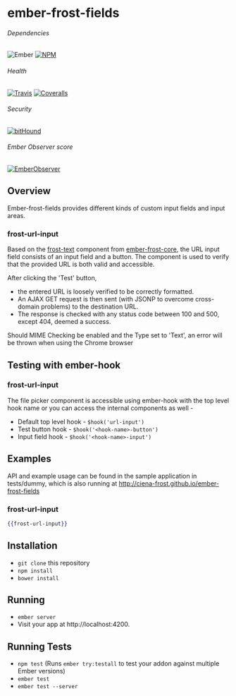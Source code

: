 [ci-img]: https://img.shields.io/travis/ciena-frost/ember-frost-fields.svg "Travis CI Build Status"
[ci-url]: https://travis-ci.org/ciena-frost/ember-frost-fields

[cov-img]: https://img.shields.io/coveralls/ciena-frost/ember-frost-fields.svg "Coveralls Code Coverage"
[cov-url]: https://coveralls.io/github/ciena-frost/ember-frost-fields

[npm-img]: https://img.shields.io/npm/v/ember-frost-fields.svg "NPM Version"
[npm-url]: https://www.npmjs.com/package/ember-frost-fields

[ember-observer-badge]: http://emberobserver.com/badges/ember-frost-fields.svg "Ember Observer score"
[ember-observer-badge-url]: http://emberobserver.com/addons/ember-frost-fields

[ember-img]: https://img.shields.io/badge/ember-2.3+-orange.svg "Ember 2.3+"

[bithound-img]: https://www.bithound.io/github/ciena-frost/ember-frost-fields/badges/score.svg "bitHound"
[bithound-url]: https://www.bithound.io/github/ciena-frost/ember-frost-fields

# ember-frost-fields

###### Dependencies

![Ember][ember-img]
[![NPM][npm-img]][npm-url]

###### Health

[![Travis][ci-img]][ci-url]
[![Coveralls][cov-img]][cov-url]

###### Security

[![bitHound][bithound-img]][bithound-url]

###### Ember Observer score
[![EmberObserver][ember-observer-badge]][ember-observer-badge-url]

## Overview
Ember-frost-fields provides different kinds of custom input fields and input areas.

### frost-url-input
Based on the [frost-text](http://ciena-frost.github.io/ember-frost-core/#/field) component
from [ember-frost-core](https://github.com/ciena-frost/ember-frost-core), the URL input
field consists of an input field and a button.
The component is used to verify that the provided URL is both valid and accessible.

After clicking the 'Test' button,
+ the entered URL is loosely verified to be correctly formatted.
+ An AJAX GET request is then sent (with JSONP to overcome cross-domain problems) to the destination URL.
+ The response is checked with any status code between 100 and 500, except 404, deemed a success.

Should MIME Checking be enabled and the Type set to 'Text', an error will be thrown when using the Chrome browser

## Testing with ember-hook

### frost-url-input
The file picker component is accessible using ember-hook with the top level hook name or you can access the internal
components as well -
* Default top level hook - `$hook('url-input')`
* Test button hook - `$hook('<hook-name>-button')`
* Input field hook - `$hook('<hook-name>-input')`

## Examples

API and example usage can be found in the sample application in tests/dummy, which is also running at http://ciena-frost.github.io/ember-frost-fields

### frost-url-input

```handlebars
{{frost-url-input}}
```

## Installation

* `git clone` this repository
* `npm install`
* `bower install`

## Running

* `ember server`
* Visit your app at http://localhost:4200.

## Running Tests

* `npm test` (Runs `ember try:testall` to test your addon against multiple Ember versions)
* `ember test`
* `ember test --server`
